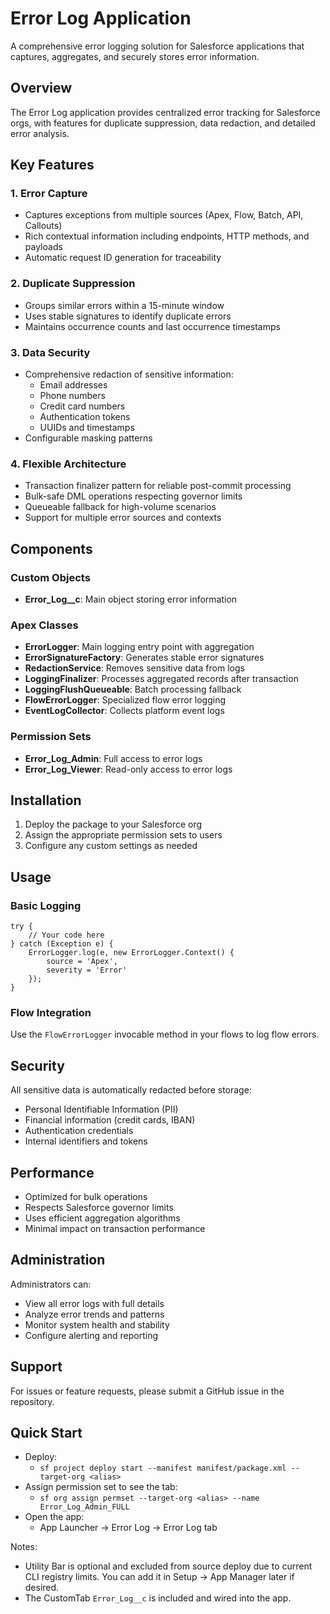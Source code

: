 ﻿# Error Log Application

A comprehensive error logging solution for Salesforce applications that captures, aggregates, and securely stores error information.

## Overview

The Error Log application provides centralized error tracking for Salesforce orgs, with features for duplicate suppression, data redaction, and detailed error analysis.

## Key Features

### 1. Error Capture
- Captures exceptions from multiple sources (Apex, Flow, Batch, API, Callouts)
- Rich contextual information including endpoints, HTTP methods, and payloads
- Automatic request ID generation for traceability

### 2. Duplicate Suppression
- Groups similar errors within a 15-minute window
- Uses stable signatures to identify duplicate errors
- Maintains occurrence counts and last occurrence timestamps

### 3. Data Security
- Comprehensive redaction of sensitive information:
  - Email addresses
  - Phone numbers
  - Credit card numbers
  - Authentication tokens
  - UUIDs and timestamps
- Configurable masking patterns

### 4. Flexible Architecture
- Transaction finalizer pattern for reliable post-commit processing
- Bulk-safe DML operations respecting governor limits
- Queueable fallback for high-volume scenarios
- Support for multiple error sources and contexts

## Components

### Custom Objects
- **Error_Log__c**: Main object storing error information

### Apex Classes
- **ErrorLogger**: Main logging entry point with aggregation
- **ErrorSignatureFactory**: Generates stable error signatures
- **RedactionService**: Removes sensitive data from logs
- **LoggingFinalizer**: Processes aggregated records after transaction
- **LoggingFlushQueueable**: Batch processing fallback
- **FlowErrorLogger**: Specialized flow error logging
- **EventLogCollector**: Collects platform event logs

### Permission Sets
- **Error_Log_Admin**: Full access to error logs
- **Error_Log_Viewer**: Read-only access to error logs

## Installation

1. Deploy the package to your Salesforce org
2. Assign the appropriate permission sets to users
3. Configure any custom settings as needed

## Usage

### Basic Logging
```apex
try {
    // Your code here
} catch (Exception e) {
    ErrorLogger.log(e, new ErrorLogger.Context() {
        source = 'Apex',
        severity = 'Error'
    });
}
```

### Flow Integration
Use the `FlowErrorLogger` invocable method in your flows to log flow errors.

## Security

All sensitive data is automatically redacted before storage:
- Personal Identifiable Information (PII)
- Financial information (credit cards, IBAN)
- Authentication credentials
- Internal identifiers and tokens

## Performance

- Optimized for bulk operations
- Respects Salesforce governor limits
- Uses efficient aggregation algorithms
- Minimal impact on transaction performance

## Administration

Administrators can:
- View all error logs with full details
- Analyze error trends and patterns
- Monitor system health and stability
- Configure alerting and reporting

## Support

For issues or feature requests, please submit a GitHub issue in the repository.

## Quick Start

- Deploy:
  - `sf project deploy start --manifest manifest/package.xml --target-org <alias>`
- Assign permission set to see the tab:
  - `sf org assign permset --target-org <alias> --name Error_Log_Admin_FULL`
- Open the app:
  - App Launcher → Error Log → Error Log tab

Notes:
- Utility Bar is optional and excluded from source deploy due to current CLI registry limits. You can add it in Setup → App Manager later if desired.
- The CustomTab `Error_Log__c` is included and wired into the app.
